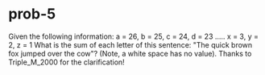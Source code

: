prob-5
======

Given the following information:  a = 26, b = 25, c = 24, d = 23 ..... x = 3, y = 2, z = 1 What is the sum of each letter of this sentence: "The quick brown fox jumped over the cow"? (Note, a white space has no value).  Thanks to Triple_M_2000 for the clarification!

